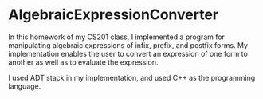 # AlgebraicExpressionConverter
In this homework of my CS201 class, I implemented a program for manipulating algebraic
expressions of infix, prefix, and postfix forms. My implementation enables the user to convert
an expression of one form to another as well as to evaluate the expression.

I used ADT stack in my implementation, and used C++ as the programming language.
